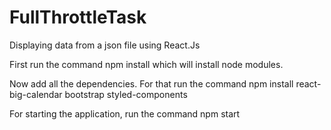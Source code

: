 # FullThrottleTask
Displaying data from a json file using React.Js

First run the command npm install which will install node modules.

Now add all the dependencies. For that run the command npm install react-big-calendar bootstrap styled-components

For starting the application, run the command npm start
